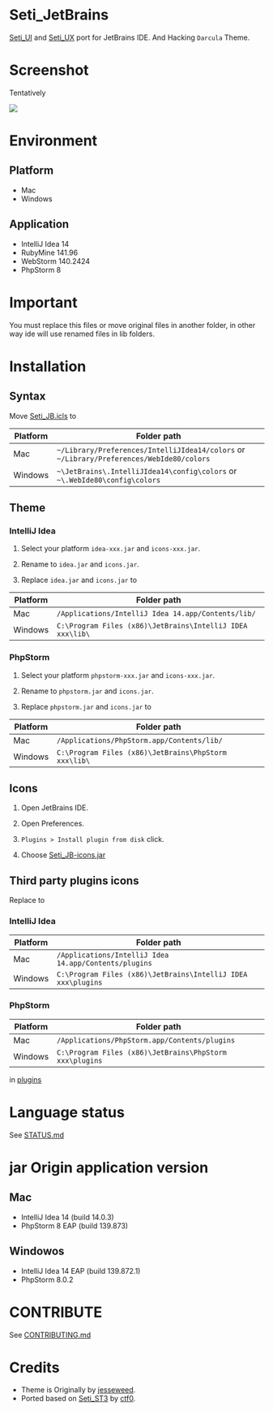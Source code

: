 Seti_JetBrains
==============

[Seti_UI](https://github.com/ctf0/Seti_ST3) and [Seti_UX](https://github.com/ctf0/Seti_UX) port for JetBrains IDE.
And Hacking `Darcula` Theme.


# Screenshot
Tentatively

![](https://raw.githubusercontent.com/zchee/Seti_JetBrains/master/screenshot/all.png)


# Environment
## Platform
- Mac
- Windows

## Application
- IntelliJ Idea 14
- RubyMine 141.96
- WebStorm 140.2424
- PhpStorm 8

# Important
You must replace this files or move original files in another folder, in other way ide will use renamed files in lib folders.


# Installation

## Syntax
Move [Seti_JB.icls](syntax/Seti_JB.icls) to

Platform | Folder path
-------- | -----------
Mac | `~/Library/Preferences/IntelliJIdea14/colors` or `~/Library/Preferences/WebIde80/colors`
Windows | `~\JetBrains\.IntelliJIdea14\config\colors` or `~\.WebIde80\config\colors`


## Theme

### IntelliJ Idea
1. Select your platform `idea-xxx.jar` and `icons-xxx.jar`.

2. Rename to `idea.jar` and `icons.jar`.

3. Replace `idea.jar` and `icons.jar` to

Platform | Folder path
-------- | -----------
Mac | `/Applications/IntelliJ Idea 14.app/Contents/lib/`
Windows | `C:\Program Files (x86)\JetBrains\IntelliJ IDEA xxx\lib\`

### PhpStorm
1. Select your platform `phpstorm-xxx.jar` and `icons-xxx.jar`.

2. Rename to `phpstorm.jar` and `icons.jar`.

3. Replace `phpstorm.jar` and `icons.jar` to

Platform | Folder path
-------- | -----------
Mac | `/Applications/PhpStorm.app/Contents/lib/`
Windows | `C:\Program Files (x86)\JetBrains\PhpStorm xxx\lib\`

## Icons
1. Open JetBrains IDE.

2. Open Preferences.

3. `Plugins > Install plugin from disk` click.

4. Choose [Seti_JB-icons.jar](icons/Seti_JB-icons.jar)

## Third party plugins icons
Replace to

### IntelliJ Idea
Platform | Folder path
-------- | -----------
Mac | `/Applications/IntelliJ Idea 14.app/Contents/plugins`
Windows | `C:\Program Files (x86)\JetBrains\IntelliJ IDEA xxx\plugins`

### PhpStorm
Platform | Folder path
-------- | -----------
Mac | `/Applications/PhpStorm.app/Contents/plugins`
Windows | `C:\Program Files (x86)\JetBrains\PhpStorm xxx\plugins`

in [plugins](https://github.com/zchee/Seti_JetBrains/tree/master/plugins)


# Language status
See [STATUS.md](STATUS.md)


# jar Origin application version
## Mac
- IntelliJ Idea 14 (build 14.0.3)
- PhpStorm 8 EAP (build 139.873)

## Windowos
- IntelliJ Idea 14 EAP (build 139.872.1)
- PhpStorm 8.0.2


# CONTRIBUTE
See [CONTRIBUTING.md](https://github.com/zchee/Seti_JetBrains/blob/master/CONTRIBUTING.md)


# Credits

- Theme is Originally by [jesseweed](https://github.com/jesseweed/seti-ui).
- Ported based on [Seti_ST3](https://github.com/ctf0/Seti_ST3) by [ctf0](https://github.com/ctf0/).
